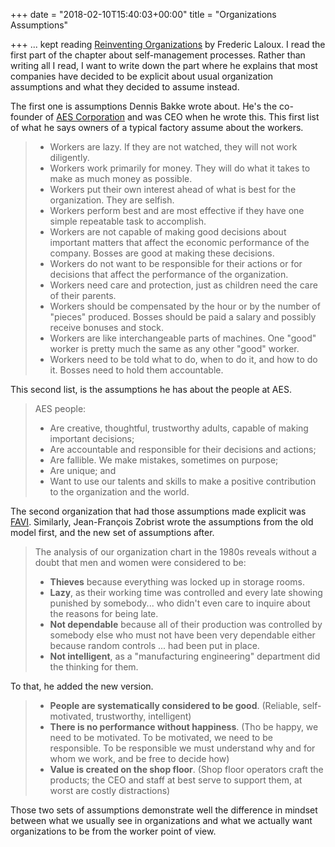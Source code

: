 +++
date = "2018-02-10T15:40:03+00:00"
title = "Organizations Assumptions"

+++
... kept reading [Reinventing Organizations](https://www.amazon.ca/Reinventing-Organizations-Creating-Inspired-Consciousness/dp/2960133501) by Frederic Laloux. I read the first part of the chapter about self-management processes. Rather than writing all I read, I want to write down the part where he explains that most companies have decided to be explicit about usual organization assumptions and what they decided to assume instead.

The first one is assumptions Dennis Bakke wrote about. He's the co-founder of [AES Corporation](https://en.wikipedia.org/wiki/AES_Corporation) and was CEO when he wrote this. This first list of what he says owners of a typical factory assume about the workers.

> * Workers are lazy. If they are not watched, they will not work diligently.
> * Workers work primarily for money. They will do what it takes to make as much money as possible.
> * Workers put their own interest ahead of what is best for the organization. They are selfish.
> * Workers perform best and are most effective if they have one simple repeatable task to accomplish.
> * Workers are not capable of making good decisions about important matters that affect the economic performance of the company. Bosses are good at making these decisions.
> * Workers do not want to be responsible for their actions or for decisions that affect the performance of the organization.
> * Workers need care and protection, just as children need the care of their parents.
> * Workers should be compensated by the hour or by the number of "pieces" produced. Bosses should be paid a salary and possibly receive bonuses and stock.
> * Workers are like interchangeable parts of machines. One "good" worker is pretty much the same as any other "good" worker.
> * Workers need to be told what to do, when to do it, and how to do it. Bosses need to hold them accountable.

This second list, is the assumptions he has about the people at AES.

> AES people:
>
> * Are creative, thoughtful, trustworthy adults, capable of making important decisions;
> * Are accountable and responsible for their decisions and actions;
> * Are fallible. We make mistakes, sometimes on purpose;
> * Are unique; and
> * Want to use our talents and skills to make a positive contribution to the organization and the world.

The second organization that had those assumptions made explicit was [FAVI](http://www.favi.com/en/about-favi/). Similarly, Jean-François Zobrist wrote the assumptions from the old model first, and the new set of assumptions after.

> The analysis of our organization chart in the 1980s reveals without a doubt that men and women were considered to be:
>
> * **Thieves** because everything was locked up in storage rooms.
> * **Lazy**, as their working time was controlled and every late showing punished by somebody... who didn't even care to inquire about the reasons for being late.
> * **Not dependable** because all of their production was controlled by somebody else who must not have been very dependable either because random controls ... had been put in place.
> * **Not intelligent**, as a "manufacturing engineering" department did the thinking for them.

To that, he added the new version.

> * **People are systematically considered to be good**. (Reliable, self-motivated, trustworthy, intelligent)
> * **There is no performance without happiness**. (Tho be happy, we need to be motivated. To be motivated, we need to be responsible. To be responsible we must understand why and for whom we work, and be free to decide how)
> * **Value is created on the shop floor**. (Shop floor operators craft the products; the CEO and staff at best serve to support them, at worst are costly distractions)

Those two sets of assumptions demonstrate well the difference in mindset between what we usually see in organizations and what we actually want organizations to be from the worker point of view.